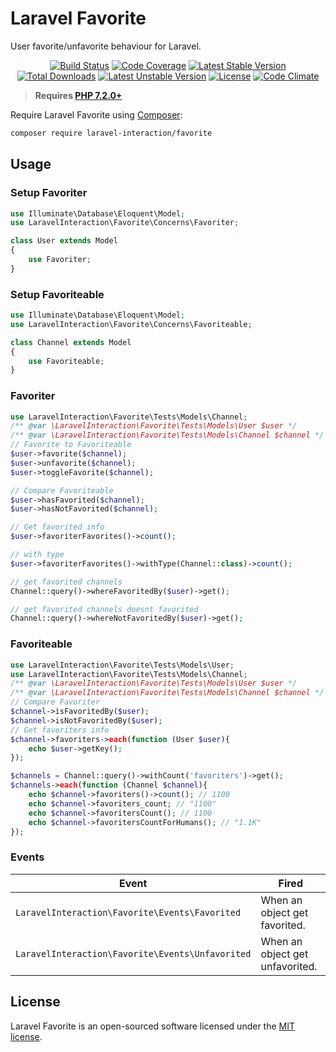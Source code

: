 # Laravel Favorite

User favorite/unfavorite behaviour for Laravel.

<p align="center">
<a href="https://github.com/laravel-interaction/favorite/actions"><img src="https://github.com/laravel-interaction/favorite/workflows/tests/badge.svg" alt="Build Status"></a>
<a href="https://codecov.io/gh/laravel-interaction/favorite"><img src="https://codecov.io/gh/laravel-interaction/favorite/branch/master/graph/badge.svg" alt="Code Coverage" /></a>
<a href="https://packagist.org/packages/laravel-interaction/favorite"><img src="https://poser.pugx.org/laravel-interaction/favorite/v/stable.svg" alt="Latest Stable Version"></a>
<a href="https://packagist.org/packages/laravel-interaction/favorite"><img src="https://poser.pugx.org/laravel-interaction/favorite/downloads" alt="Total Downloads"></a>
<a href="https://packagist.org/packages/laravel-interaction/favorite"><img src="https://poser.pugx.org/laravel-interaction/favorite/v/unstable.svg" alt="Latest Unstable Version"></a>
<a href="https://packagist.org/packages/laravel-interaction/favorite"><img src="https://poser.pugx.org/laravel-interaction/favorite/license" alt="License"></a>
<a href="https://codeclimate.com/github/laravel-interaction/favorite/maintainability"><img src="https://api.codeclimate.com/v1/badges/00926e0d1ffb6e36f097/maintainability" alt="Code Climate" /></a>
</p>

> **Requires [PHP 7.2.0+](https://php.net/releases/)**

Require Laravel Favorite using [Composer](https://getcomposer.org):

```bash
composer require laravel-interaction/favorite
```

## Usage

### Setup Favoriter

```php
use Illuminate\Database\Eloquent\Model;
use LaravelInteraction\Favorite\Concerns\Favoriter;

class User extends Model
{
    use Favoriter;
}
```

### Setup Favoriteable

```php
use Illuminate\Database\Eloquent\Model;
use LaravelInteraction\Favorite\Concerns\Favoriteable;

class Channel extends Model
{
    use Favoriteable;
}
```

### Favoriter

```php
use LaravelInteraction\Favorite\Tests\Models\Channel;
/** @var \LaravelInteraction\Favorite\Tests\Models\User $user */
/** @var \LaravelInteraction\Favorite\Tests\Models\Channel $channel */
// Favorite to Favoriteable
$user->favorite($channel);
$user->unfavorite($channel);
$user->toggleFavorite($channel);

// Compare Favoriteable
$user->hasFavorited($channel);
$user->hasNotFavorited($channel);

// Get favorited info
$user->favoriterFavorites()->count(); 

// with type
$user->favoriterFavorites()->withType(Channel::class)->count(); 

// get favorited channels
Channel::query()->whereFavoritedBy($user)->get();

// get favorited channels doesnt favorited
Channel::query()->whereNotFavoritedBy($user)->get();
```

### Favoriteable

```php
use LaravelInteraction\Favorite\Tests\Models\User;
use LaravelInteraction\Favorite\Tests\Models\Channel;
/** @var \LaravelInteraction\Favorite\Tests\Models\User $user */
/** @var \LaravelInteraction\Favorite\Tests\Models\Channel $channel */
// Compare Favoriter
$channel->isFavoritedBy($user); 
$channel->isNotFavoritedBy($user);
// Get favoriters info
$channel->favoriters->each(function (User $user){
    echo $user->getKey();
});

$channels = Channel::query()->withCount('favoriters')->get();
$channels->each(function (Channel $channel){
    echo $channel->favoriters()->count(); // 1100
    echo $channel->favoriters_count; // "1100"
    echo $channel->favoritersCount(); // 1100
    echo $channel->favoritersCountForHumans(); // "1.1K"
});
```

### Events

| Event | Fired |
| --- | --- |
| `LaravelInteraction\Favorite\Events\Favorited` | When an object get favorited. |
| `LaravelInteraction\Favorite\Events\Unfavorited` | When an object get unfavorited. |

## License

Laravel Favorite is an open-sourced software licensed under the [MIT license](LICENSE).

